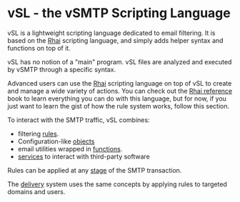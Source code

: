 # vSL - the vSMTP Scripting Language

vSL is a lightweight scripting language dedicated to email filtering. It is based on the [Rhai] scripting language, and simply adds helper syntax and functions on top of it.

vSL has no notion of a "main" program. vSL files are analyzed and executed by vSMTP through a specific syntax.

Advanced users can use the [Rhai] scripting language on top of vSL to create and manage a wide variety of actions. You can check out the [Rhai reference](https://rhai.rs/book/ref) book to learn everything you can do with this language, but for now, if you just want to learn the gist of how the rule system works, follow this section.

[Rhai]: https://rhai.rs/

To interact with the SMTP traffic, vSL combines:
- filtering [rules].
- Configuration-like [objects]
- email utilities wrapped in [functions].
- [services] to interact with third-party software

[rules]: rules.md
[objects]: objects.md
[functions]: functions.md
[services]: services.md

Rules can be applied at any [stage] of the SMTP transaction.

[stage]: stages.md

The [delivery] system uses the same concepts by applying rules to targeted domains and users.

[delivery]: delivery.md